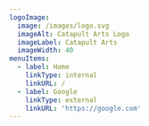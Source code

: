 ```yaml
---
logoImage:
  image: /images/logo.svg
  imageAlt: Catapult Arts Logo
  imageLabel: Catapult Arts
  imageWidth: 40
menuItems:
  - label: Home
    linkType: internal
    linkURL: /
  - label: Google
    linkType: external
    linkURL: 'https://google.com'
---
```


